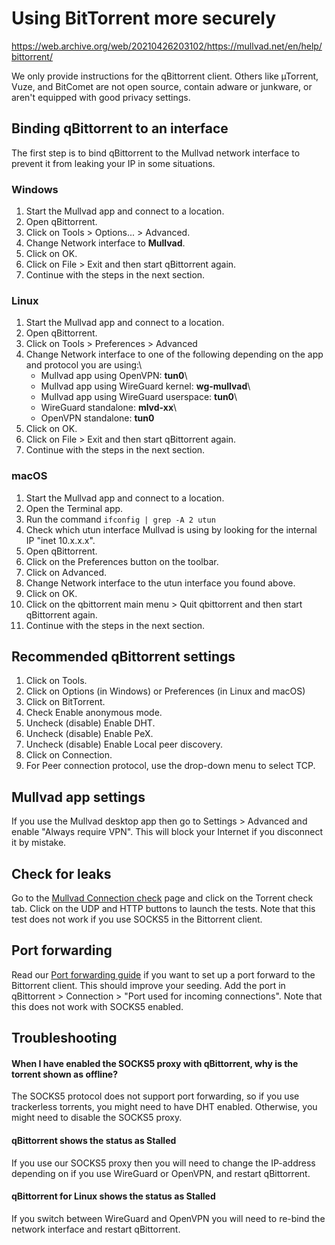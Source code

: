 # Using BitTorrent more securely

<https://web.archive.org/web/20210426203102/https://mullvad.net/en/help/bittorrent/>

We only provide instructions for the qBittorrent client. Others like µTorrent, Vuze, and BitComet are not open source, contain adware or junkware, or aren\'t equipped with good privacy settings.

## Binding qBittorrent to an interface

The first step is to bind qBittorrent to the Mullvad network interface to prevent it from leaking your IP in some situations.

### Windows

1.  Start the Mullvad app and connect to a location.
2.  Open qBittorrent.
3.  Click on Tools \> Options\... \> Advanced.
4.  Change Network interface to **Mullvad**.
5.  Click on OK.
6.  Click on File \> Exit and then start qBittorrent again.
7.  Continue with the steps in the next section.

### Linux

1.  Start the Mullvad app and connect to a location.
2.  Open qBittorrent.
3.  Click on Tools \> Preferences \> Advanced
4.  Change Network interface to one of the following depending on the app and protocol you are using:\
    - Mullvad app using OpenVPN: **tun0**\
    - Mullvad app using WireGuard kernel: **wg-mullvad**\
    - Mullvad app using WireGuard userspace: **tun0**\
    - WireGuard standalone: **mlvd-xx**\
    - OpenVPN standalone: **tun0**
5.  Click on OK.
6.  Click on File \> Exit and then start qBittorrent again.
7.  Continue with the steps in the next section.

### macOS

1.  Start the Mullvad app and connect to a location.
2.  Open the Terminal app.
3.  Run the command `ifconfig | grep -A 2 utun`
4.  Check which utun interface Mullvad is using by looking for the internal IP \"inet 10.x.x.x\".
5.  Open qBittorrent.
6.  Click on the Preferences button on the toolbar.
7.  Click on Advanced.
8.  Change Network interface to the utun interface you found above.
9.  Click on OK.
10. Click on the qbittorrent main menu \> Quit qbittorrent and then start qBittorrent again.
11. Continue with the steps in the next section.

## Recommended qBittorrent settings

1.  Click on Tools.
2.  Click on Options (in Windows) or Preferences (in Linux and macOS)
3.  Click on BitTorrent.
4.  Check Enable anonymous mode.
5.  Uncheck (disable) Enable DHT.
6.  Uncheck (disable) Enable PeX.
7.  Uncheck (disable) Enable Local peer discovery.
8.  Click on Connection.
9.  For Peer connection protocol, use the drop-down menu to select TCP.

## Mullvad app settings

If you use the Mullvad desktop app then go to Settings \> Advanced and enable \"Always require VPN\". This will block your Internet if you disconnect it by mistake.

## Check for leaks

Go to the [Mullvad Connection check](https://web.archive.org/web/20210426203102/https://mullvad.net/check/) page and click on the Torrent check tab. Click on the UDP and HTTP buttons to launch the tests. Note that this test does not work if you use SOCKS5 in the Bittorrent client.

## Port forwarding

Read our [Port forwarding guide](https://web.archive.org/web/20210426203102/https://mullvad.net/help/port-forwarding-and-mullvad/) if you want to set up a port forward to the Bittorrent client. This should improve your seeding. Add the port in qBittorrent \> Connection \> \"Port used for incoming connections\". Note that this does not work with SOCKS5 enabled.

## Troubleshooting

#### When I have enabled the SOCKS5 proxy with qBittorrent, why is the torrent shown as offline?

The SOCKS5 protocol does not support port forwarding, so if you use trackerless torrents, you might need to have DHT enabled. Otherwise, you might need to disable the SOCKS5 proxy.

#### qBittorrent shows the status as Stalled

If you use our SOCKS5 proxy then you will need to change the IP-address depending on if you use WireGuard or OpenVPN, and restart qBittorrent.

#### qBittorrent for Linux shows the status as Stalled

If you switch between WireGuard and OpenVPN you will need to re-bind the network interface and restart qBittorrent.
